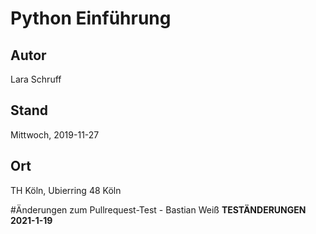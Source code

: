 # Python Einführung

## Autor

Lara Schruff

## Stand

Mittwoch, 2019-11-27

## Ort

TH Köln, Ubierring 48 Köln

#Änderungen zum Pullrequest-Test - Bastian Weiß
**TESTÄNDERUNGEN**
**2021-1-19**
